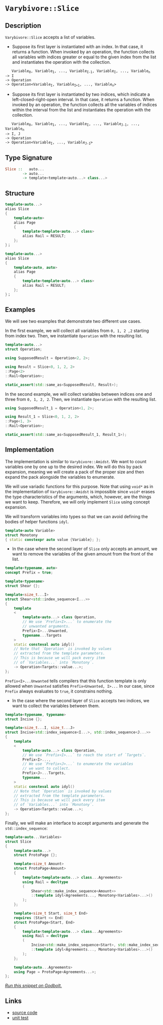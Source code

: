 <!-- Copyright 2024 Feng Mofan
SPDX-License-Identifier: Apache-2.0 -->

# `Varybivore::Slice`

## Description

`Varybivore::Slice` accepts a list of variables.

- Suppose its first layer is instantiated with an index.
In that case, it returns a function.
When invoked by an operation, the function collects all variables with indices greater or equal to the given index from the list and instantiates the operation with the collection.

<pre><code>   Variable<sub>0</sub>, Variable<sub>1</sub>, ..., Variable<sub>I-1</sub>, Variable<sub>I</sub>, ..., Variable<sub>n</sub>
-> I
-> Operation
-> Operation&lt;Variable<sub>I</sub>, Variable<sub>I+1</sub>, ..., Variable<sub>n</sub>&gt;</code></pre>

- Suppose its first layer is instantiated by two indices, which indicate a left-closed-right-open interval.
In that case, it returns a function.
When invoked by an operation, the function collects all the variables of indices within the interval from the list and instantiates the operation with the collection.

<pre><code>   Variable<sub>0</sub>, Variable<sub>1</sub>, ..., Variable<sub>I</sub>, ..., Variable<sub>J-1</sub>, ..., Variable<sub>n</sub>
-> I, J
-> Operation
-> Operation&lt;Variable<sub>I</sub>, ..., Variable<sub>J-1</sub>&gt;</code></pre>

## Type Signature

```Haskell
Slice ::   auto...
        -> auto...
        -> template<template<auto...> class...>
```

## Structure

```C++
template<auto...>
alias Slice
{
    template<auto>
    alias Page
    {
        template<template<auto...> class>
        alias Rail = RESULT;
    };
}；
```

```C++
template<auto...>
alias Slice
{
    template<auto, auto>
    alias Page
    {
        template<template<auto...> class>
        alias Rail = RESULT;
    };
}；
```

## Examples

We will see two examples that demonstrate two different use cases.

In the first example, we will collect all variables from `0, 1, 2 ,2` starting from index two.
Then, we instantiate `Operation` with the resulting list.

```C++
template<auto...>
struct Operation;

using SupposedResult = Operation<2, 2>;

using Result = Slice<0, 1, 2, 2>
::Page<2>
::Rail<Operation>;

static_assert(std::same_as<SupposedResult, Result>);
```

In the second example, we will collect variables between indices one and three from `0, 1, 2, 2`. Then, we instantiate `Operation` with the resulting list.

```C++
using SupposedResult_1 = Operation<1, 2>;

using Result_1 = Slice<0, 1, 2, 2>
::Page<1, 3>
::Rail<Operation>;

static_assert(std::same_as<SupposedResult_1, Result_1>);
```

## Implementation

The implementation is similar to `Varybivore::Amidst`.
We want to count variables one by one up to the desired index.
We will do this by pack expansion, meaning we will create a pack of the proper size and then expand the pack alongside the variables to enumerate.

We will use variadic functions for this purpose.
Note that using `void*` as in the implementation of `Varybivore::Amidst` is impossible since `void*` erases the type characteristics of the arguments, which, however, are the things we want to keep.
Therefore, we will only implement `Slice` using concept expansion.

We will transform variables into types so that we can avoid defining the bodies of helper functions `idyl`.

```C++
template<auto Variable>
struct Monotony
{ static constexpr auto value {Variable}; };
```

- In the case where the second layer of `Slice` only accepts an amount, we want to remove the variables of the given amount from the front of the list.

```C++
template<typename, auto>
concept Prefix = true;

template<typename>
struct Shear {};

template<size_t...I>
struct Shear<std::index_sequence<I...>>
{
    template
    <
        template<auto...> class Operation,
        // We use `Prefix<I>...` to enumerate the
        // unwanted arguments.
        Prefix<I>...Unwanted,
        typename...Targets
    >
    static consteval auto idyl()
    // Note that `Operation` is invoked by values
    // extracted from the template parameters.
    // This is because we will pack every item
    // of `Variables...` into `Monotony`.
    -> Operation<Targets::value...>;
};
```

`Prefix<I>...Unwanted` tells compilers that this function template is only allowed when `Unwanted` satisfies `Prefix<Unwanted, I>...`
In our case, since `Prefix` always evaluates to `true`, it constrains nothing.

- In the case where the second layer of `Slice` accepts two indices, we want to collect the variables between them.

```C++
template<typename, typename>
struct Incise {};

template<size_t...I, size_t...J>
struct Incise<std::index_sequence<I...>, std::index_sequence<J...>>
{
    template
    <
        template<auto...> class Operation,
        // We use `Prefix<I>...` to reach the start of `Targets`.
        Prefix<I>...,
        // We use `Prefix<J>...` to enumerate the variables
        // we want to collect.
        Prefix<J>...Targets,
        typename...
    >
    static consteval auto idyl()
    // Note that `Operation` is invoked by values
    // extracted from the template parameters.
    // This is because we will pack every item
    // of `Variables...` into `Monotony`.
    -> Operation<Targets::value...>;
};
```

Finally, we will make an interface to accept arguments and generate the `std::index_sequence`:

```C++
template<auto...Variables>
struct Slice
{
    template<auto...>
    struct ProtoPage {};

    template<size_t Amount>
    struct ProtoPage<Amount>
    {
        template<template<auto...> class...Agreements>
        using Rail = decltype
        (
            Shear<std::make_index_sequence<Amount>>
            ::template idyl<Agreements..., Monotony<Variables>...>()
        );
    };

    template<size_t Start, size_t End>
    requires (Start <= End)
    struct ProtoPage<Start, End>
    {   
        template<template<auto...> class...Agreements>
        using Rail = decltype
        (
            Incise<std::make_index_sequence<Start>, std::make_index_sequence<End-Start>>
            ::template idyl<Agreements..., Monotony<Variables>...>()
        );
    };

    template<auto...Agreements>
    using Page = ProtoPage<Agreements...>;
};
```

[*Run this snippet on Godbolt.*](https://godbolt.org/#z:OYLghAFBqd5QCxAYwPYBMCmBRdBLAF1QCcAaPECAMzwBtMA7AQwFtMQByARg9KtQYEAysib0QXACx8BBAKoBnTAAUAHpwAMvAFYTStJg1DIApACYAQuYukl9ZATwDKjdAGFUtAK4sGEgBykrgAyeAyYAHI%2BAEaYxBIaZqQADqgKhE4MHt6%2BASlpGQKh4VEssfFcibaY9o4CQgRMxATZPn5cgXaYDpkNTQTFkTFxCUkKjc2tuR22EwNhQ2UjlWYAlLaoXsTI7BzmAMxhyN5YANQm%2B25ejrSEAJ4X2CYaAIIHRyeY55fI4%2BhYVEezzeZkODGOXjOFzcBDuyUwAH0CMQmIQFEDXsCAPQAKjxONOymImBoqlO%2BJxWOBBEwLGSBhp0Nh8OYbFIpyY11QGJeaHBmGSBEJxNJ3wAIqdkV5MBcrJjXrj8acALICVBEBh3cn4qmvGl0hkyy6coinABqTTwTGi9B542IXgcKrVGoemIA7BZTuMmI5kKc%2BeNMKpksQOVzTgA3MTS86ei3EK02mXusWyuNp/Zyt4KimnIQITBNbV43UvfX031GmFwxisI1PV72x1CgtFsMmT2dzPZ6m0yuMy7pABeiIIADpJwBJO1Sp1tprQv4gEBhLCqBFKACO0v50Knk/HQP2jbeXdep0vkv7huBV%2B%2Bbjv96vFdvxq5h8eAYMCgUpwA8vCKJ1AwpBPs%2BpxYlipwAOpfF4SjnAAbBoRIkngqj7o8n4oZKqCnIwPhxFWkqFuBz5QacXgMAA7oYNLoByxDAERggKEeF4QcK6GYZcM4noeci0fRmDoGBnEQcydZsIeAAqTTAJgBDohJ3ynvePp%2BgGAhBtGtDhqaeDoHctAQKs5GURE6pfAQCC%2BshGiAcRIEmLheB/mEkaoAA1qJpzRFqenSipLz3pRwbIkwDh%2BVQxCoCwpE2TeJHJE09Y0sQ7EWdBskIO5pz5bEogIV8NGlXQ%2Bmpcg3kEZGcRaoQtLZacqBUA5CZJvQ7GTq5GgFYI%2BG9aqDDqgIDwoRxoVXgAtF%2BTnAZk0LycxSkKCuQWYJ%2BJ6ysC3Y7fKLyKnipxTuC7lfBSZavlWTK1qymDslJ92zg6Tqncg51xlYqb7Tm5bJYObgjmOh5TuywNIoeABSL0tidZ1KEuBDoCua7BpumA7owOz7lt2Dg8jqMMOuGNY3ulxQ3jPKdtm97XYyqnQuRdMA9WJqoHj35ML%2BAFAb6mTiVNEGUXBVGIb1aGklhAk9bhprElFCCJd6cwtW1vXLYpym9ZNXHcVLfHYZOgt6yL8HiyhksYdCMMy0ecv4YRbDATZhZRpa1pdczV6UWVpx0YIeHabQtS61xVu8W4tvYHJCmrSbXFPfWn6M9tqmaXg/qBjSekGfhRkmWZzVWTSpH2b1838wIvUFR5DBeb5jEBe73iYCFYXQRFKLRYxsXxcr9NfKlKJsBlWWqZRuX5YV3Scohfs0RVpxVTVmB1cQDX6s1rXtR7ybdfbfVhKaQ0umNOvkbNJ6885i2XJrq3rTGm09dtWa7T978HUdBJCLcOwlkpH2A0N13xEEPB1T2bdYbzn/jKD0tMXys2hOzKm6c5xCiJKNZQTBFJfT2l/P6LMQGAwhkKF4LBNiCB5BpDBwpsG4OrBQqhBAaFXhpt7S8g8mTILARzV%2B2Aua/kPC8YAxJaSMG1mnIWz4EJhGAKcAASqifSFwJRYGOFJThpwIDaPvAuYgSMUYgBYEwXyCI0Ybm3LuHGlxmHUVYW/dSesrwrkHgVYytBoSiPEWwNih52TDVGpqaEkD95GyPCeIuql7zmUIfeAhvZVLcKHHgUcSJ8xzHBmkscpxsDEzYZeYkO48DEj/BAPozQHxqLycTcy6DXqYLikQHBiloSVIIOyfJ6BClfXYTEpBJDqwpLcKggRQiD4%2BMwBItivT7xyKMEolR4pTgaNoFogZl5dGbOfO9c6RiVymPMZY0mNjqwdMeATYxRzEQnOsdjas3TpoXKcXo1xIB3EFy8XYsR0y/HKQCc6EarpQl7y9nbR40SZGxN%2Bgkz%2BSSZEjLGeOKZMypHOMvAshRrSvg1KwS0xh3jflooPseXs8Ldq5gpNS6lZYf6nFkm3ZSgC6U0rZaWSlIIwQQihD8AQOxBTomkcAgcbMPwCOBM2J0lcXKEOxHmAAYqU8YeTVCsHpBdHUnKsX5i8MkVISh0CKLbl4dZKyZV3zcEkU4ZgyXavSIs41ChTVChqX/TO1YNDsi4Oya1trpErhxdCf1p4VzKLoNCC11c34IozsgBE3MlDNAgMuEACh6wJqFW4IQeqDWiSdS69kBb1mPDiQi%2BlQhugCEYtgNVBpNUcoOjqnN%2Bq0j5pNeshEXBzV81lW4H1Nq7VNodQo4tBAu0rPdbYtwXrTgDr9TyQNhLLgDv2IukA4bvluCjQwIdf042ZqTQQFNhM00Zu5u03NbajUdvHQOsdXbS2yg4OsWgnAACsvA/AcC0KQVAnBHyWGsN6TY2xcWgh4KQAgmgX3rG8iAd9/hxxIX2JIMw7pJCSEQ/sDQ76ACcgQ30cEkLwFgCQvXft/f%2BjgvA1peugz%2Bl9pA4CwBgIgEAmwCDJGuOQSgaA6R0DiBEesnBVD%2BCQtNJCkhTjAGQP6KQ44zC8FEoQEgRk9D8EECIMQ7ApAyEEIoFQ6hGOkF0D6miKJkicB4K%2Bj9X6YN/s4P%2Ba43GhQ7zExJqTMm5NzskIpnRHgBP0A7BB1YvAGNaHWBAJA/HkiCbIBQCAsX4sgGAFIJINB1lxDWhAaIDnohhCaHcazvACvMA3v%2BaI2hugMcg/x/5/4GC0GKyZrA0QvDAFGSHNa3BeBYFMUYcQrXSk1bwHVHrv7gzdGuLsSDx8agOduNEFEG8PBYAc8iPAZHeukHXtENtYpaSGGALcIwMH1hUAMMABQZo8CYBok5b9kHNPCFEOIPTL3DNqAc2Z/Qx2UDWGsPoPA0Q1qQHWKgQUmQevTT%2BGo0wQHLBmCo%2BvRMWAwdmWqLUTILhiZTHaEEYmgxSjlD0AawoWRPBtDJwUECxPhgVCx6N%2Bocx8d6C6D0Fn/R6dLEZz6SYVPpizG5wsEnyx1gKFAzsCQtmOCftIJR3g1HTgeck9J2T8m/NmB0bgVTIX9hcDC1B876xCxMCwPETH8HJD7HHHh/YGGNBockChXDSE8P6E4CR0gZGDfIa4EhfwBGA/vskFwfD%2BwkIK4c9R2jIB6PneY2x6LHGXM8cS8l4Lwm2CcCaCwSM7pppMC5osrgeHxxcHHJN/ARA0cadkNp970hPtKG%2ByZ3QSQLNMCs712X8vFeOY4M5rj1w1ZMXz4X4vxxjtzvL5XvqEBAtxeC%2BcUEaxwuJ5T5nuIvGkvxWXyMPPBfprT6MGXyofA6Bj0oHlkzZWisldIPfirVWauP/q5IxrzWHNtY6112gPWkG/Wx2Q2v6%2BAxIPQ42DmU2yAM2j%2B82RGv6S2K2dwa2uwv6m222kGe2B2R2g28iiel2uCN2d2D2LIj%2BL2jeumzesgX2xmv6Hef2Z2COVglgwOoO8AEOUOOknAsOyM8OgOSOKOcQaObcnBTOnOfgEArgbOPqIQouDONO6QIEsh%2BQyhmQPOpOPqHOIEHSqhOhvQcwmhywwuAuOQBO/O8wJQihhuGwWw0uthRG/eMenA4%2Bx%2BU%2BBgpec%2BVeOuNeJAq%2BBuRuEWsGpAZuFulAsu3uvu5eTu7o%2BG7o7oqGZgLuYe0eJmsetg8exujGUWyeSAnGrmu%2B2%2BxA2euweeXmLACgkY/okYZe44ho4wymfhdePqlBb21B%2Bm8gre9BOgIA%2BwpAXePeNmnucu9m6RTmaebmbU5R0mlR1RUYdRDRQoi%2B%2B%2B8WAR%2BwQRm%2BMWqxwWRROxIw1R%2BqCItReGCISxCaxALAUml%2BWWmUN%2B%2BWhWG8j%2Bz%2BdwlW1WDg7%2B8UDWTWLWYBmA7WnWYgABj%2BwBg26BfWI2kBYhJmMBcBO2CBi2IOKBaBG2iYWBvAOBSgh2A2J2BBORfAV2JB92j2FBDe7REgNBBm3RP2fRTBxgghNgS2GOXBIEPWWIy4LB1gyOSuqORkYh4OEhIEuO7gguBO8h1hvOShFOqh5OdOChkp2hNQzODAehop7OSpkhHSxhfOrOap2hRh8pWhEuUuumfeYxVGrhMxpwcxNRixVYKqEAuuteARhuG%2BORpuRY4RmORGURIAZg5e%2Bw%2Bw7676TulQGggZ7ogeaRFpNGmRCe7ppA1uleke767oZgwZYe7ukgVQRG%2Bw5pSunAbpkWsuSm0ZBZsZwRqw6w686QzgkgQAA)

## Links

- [source code](../../../../conceptrodon/descend/varybivore/slice.hpp)
- [unit test](../../../../tests/unit/metafunctions/varybivore/slice.test.hpp)
